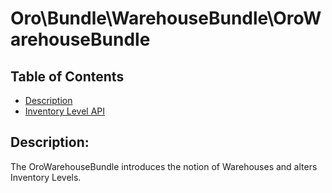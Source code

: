 Oro\Bundle\WarehouseBundle\OroWarehouseBundle
==========================================

Table of Contents
-----------------
 - [Description](#description)
 - [Inventory Level API](./Resources/doc/inventory-level-api.md)

Description:
------------

The OroWarehouseBundle introduces the notion of Warehouses and alters Inventory Levels.
